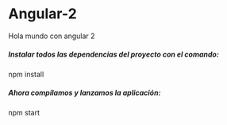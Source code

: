 # Angular-2
Hola mundo con angular 2

##### Instalar todos las dependencias del proyecto con el comando:
npm install

##### Ahora compilamos y lanzamos la aplicación:
npm start
